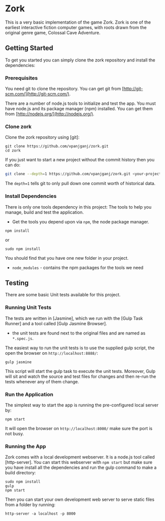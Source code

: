 # Zork

This is a very basic implementation of the game Zork. Zork is one of the earliest interactive fiction computer games, with roots drawn from the original genre game, Colossal Cave Adventure.

## Getting Started

To get you started you can simply clone the zork repository and install the dependencies:

### Prerequisites

You need git to clone the repository. You can get git from
[http://git-scm.com/](http://git-scm.com/).

There are a  number of node.js tools to initialize and test the app. You must have node.js and
its package manager (npm) installed.  You can get them from [http://nodejs.org/](http://nodejs.org/).

### Clone zork

Clone the zork repository using [git]:

```
git clone https://github.com/vpanjganj/zork.git
cd zork
```

If you just want to start a new project without the commit history then you can do:

```bash
git clone --depth=1 https://github.com/vpanjganj/zork.git <your-project-name>
```

The `depth=1` tells git to only pull down one commit worth of historical data.

### Install Dependencies

There is only one tools dependency in this project: The tools to help
you manage, build and test the application.

* Get the tools you depend upon via `npm`, the node package manager.


```
npm install
```
or

```
sudo npm install
```

You should find that you have one new
folder in your project.

* `node_modules` - contains the npm packages for the tools we need



## Testing

There are some basic Unit tests available for this project.


### Running Unit Tests

The tests are  written in
[Jasmine], which we run with the [Gulp Task Runner] and a tool called [Gulp
Jasmine Browser].


* the unit tests are found next to the original files and are named as `*.spec.js`.

The easiest way to run the unit tests is to use the supplied gulp script, the open the browser on
`http://localhost:8888/`:

```
gulp jasmine
```

This script will start the gulp task to execute the unit tests. Moreover, Gulp will sit and
watch the source and test files for changes and then re-run the tests whenever any of them change.

### Run the Application

The simplest way to start the app is running the pre-configured local server by:

```
npm start
```

It will open the browser on `http://localhost:8000/` make sure the port is not busy.

### Running the App

Zork comes  with a local development webserver.  It is a node.js
tool called [http-server].  You can start this webserver with `npm start` but make sure you have install
 all the dependencies and run the gulp command to make a build directory:

```
sudo npm install
gulp
npm start
```

Then you can start your own development web server to serve static files from a folder by
running:

```
http-server -a localhost -p 8000
```
